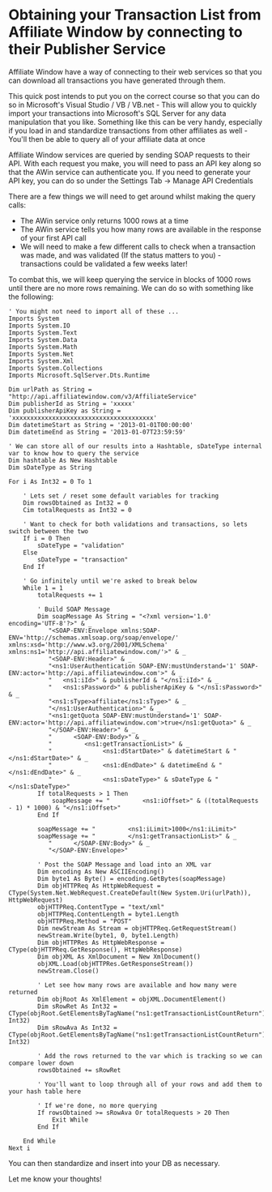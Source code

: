 # Obtaining your Transaction List from Affiliate Window by connecting to their Publisher Service

Affiliate Window have a way of connecting to their web services so that you can download all transactions you have generated through them.

This quick post intends to put you on the correct course so that you can do so in Microsoft's Visual Studio / VB / VB.net - This will allow you to quickly import your transactions into Microsoft's SQL Server for any data manipulation that you like. Something like this can be very handy, especially if you load in and standardize transactions from other affiliates as well - You'll then be able to query all of your affiliate data at once

Affiliate Window services are queried by sending SOAP requests to their API. With each request you make, you will need to pass an API key along so that the AWin service can authenticate you. If you need to generate your API key, you can do so under the Settings Tab -> Manage API Credentials

There are a few things we will need to get around whilst making the query calls:

* The AWin service only returns 1000 rows at a time
* The AWin service tells you how many rows are available in the response of your first API call
* We will need to make a few different calls to check when a transaction was made, and was validated (If the status matters to you) - transactions could be validated a few weeks later!

To combat this, we will keep querying the service in blocks of 1000 rows until there are no more rows remaining. We can do so with something like the following:

```
' You might not need to import all of these ...
Imports System
Imports System.IO
Imports System.Text
Imports System.Data
Imports System.Math
Imports System.Net
Imports System.Xml
Imports System.Collections
Imports Microsoft.SqlServer.Dts.Runtime

Dim urlPath as String = "http://api.affiliatewindow.com/v3/AffiliateService"
Dim publisherId as String = 'xxxxx'
Dim publisherApiKey as String = 'xxxxxxxxxxxxxxxxxxxxxxxxxxxxxxxxxxxxxxx'
Dim datetimeStart as String = '2013-01-01T00:00:00'
Dim datetimeEnd as String = '2013-01-07T23:59:59'

' We can store all of our results into a Hashtable, sDateType internal var to know how to query the service
Dim hashtable As New Hashtable
Dim sDateType as String

For i As Int32 = 0 To 1

    ' Lets set / reset some default variables for tracking
    Dim rowsObtained as Int32 = 0
    Cim totalRequests as Int32 = 0

    ' Want to check for both validations and transactions, so lets switch between the two
    If i = 0 Then
        sDateType = "validation"
    Else
        sDateType = "transaction"
    End If

    ' Go infinitely until we're asked to break below
    While 1 = 1
        totalRequests += 1

        ' Build SOAP Message
        Dim soapMessage As String = "<?xml version='1.0' encoding='UTF-8'?>" & _
           "<SOAP-ENV:Envelope xmlns:SOAP-ENV='http://schemas.xmlsoap.org/soap/envelope/'  xmlns:xsd='http://www.w3.org/2001/XMLSchema'  xmlns:ns1='http://api.affiliatewindow.com/'>" & _
           "<SOAP-ENV:Header>" & _
           "<ns1:UserAuthentication SOAP-ENV:mustUnderstand='1' SOAP-ENV:actor='http://api.affiliatewindow.com'>" & _
           "   <ns1:iId>" & publisherId & "</ns1:iId>" & _
           "   <ns1:sPassword>" & publisherApiKey & "</ns1:sPassword>" & _
           "<ns1:sType>affiliate</ns1:sType>" & _
           "</ns1:UserAuthentication>" & _
           "<ns1:getQuota SOAP-ENV:mustUnderstand='1' SOAP-ENV:actor='http://api.affiliatewindow.com'>true</ns1:getQuota>" & _
           "</SOAP-ENV:Header>" & _
           "      <SOAP-ENV:Body>" & _
           "         <ns1:getTransactionList>" & _
           "              <ns1:dStartDate>" & datetimeStart & "</ns1:dStartDate>" & _
           "              <ns1:dEndDate>" & datetimeEnd & "</ns1:dEndDate>" & _
           "              <ns1:sDateType>" & sDateType & "</ns1:sDateType>"
        If totalRequests > 1 Then
            soapMessage += "         <ns1:iOffset>" & ((totalRequests - 1) * 1000) & "</ns1:iOffset>"
        End If

        soapMessage += "         <ns1:iLimit>1000</ns1:iLimit>"
        soapMessage += "         </ns1:getTransactionList>" & _
           "      </SOAP-ENV:Body>" & _
           "</SOAP-ENV:Envelope>"

        ' Post the SOAP Message and load into an XML var
        Dim encoding As New ASCIIEncoding()
        Dim byte1 As Byte() = encoding.GetBytes(soapMessage)
        Dim objHTTPReq As HttpWebRequest = CType(System.Net.WebRequest.CreateDefault(New System.Uri(urlPath)), HttpWebRequest)
        objHTTPReq.ContentType = "text/xml"
        objHTTPReq.ContentLength = byte1.Length
        objHTTPReq.Method = "POST"
        Dim newStream As Stream = objHTTPReq.GetRequestStream()
        newStream.Write(byte1, 0, byte1.Length)
        Dim objHTTPRes As HttpWebResponse = CType(objHTTPReq.GetResponse(), HttpWebResponse)
        Dim objXML As XmlDocument = New XmlDocument()
        objXML.Load(objHTTPRes.GetResponseStream())
        newStream.Close()

        ' Let see how many rows are available and how many were returned
        Dim objRoot As XmlElement = objXML.DocumentElement()
        Dim sRowRet As Int32 = CType(objRoot.GetElementsByTagName("ns1:getTransactionListCountReturn").Item(0).ChildNodes.Item(0).InnerText, Int32)
        Dim sRowAva As Int32 = CType(objRoot.GetElementsByTagName("ns1:getTransactionListCountReturn").Item(0).ChildNodes.Item(1).InnerText, Int32)

        ' Add the rows returned to the var which is tracking so we can compare lower down
        rowsObtained += sRowRet

        ' You'll want to loop through all of your rows and add them to your hash table here

        ' If we're done, no more querying
        If rowsObtained >= sRowAva Or totalRequests > 20 Then
            Exit While
        End If

    End While
Next i
```

You can then standardize and insert into your DB as necessary.

Let me know your thoughts!

